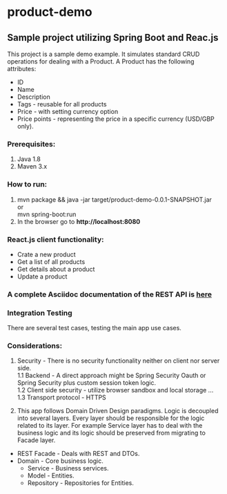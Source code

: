 # product-demo
## Sample project utilizing Spring Boot and Reac.js

This project is a sample demo example. It simulates standard CRUD operations for dealing with a Product.
A Product has the following attributes:
- ID
- Name
- Description
- Tags - reusable for all products
- Price - with setting currency option
- Price points - representing the price in a specific currency (USD/GBP only).

### Prerequisites:<br/>
1. Java 1.8 <br/>
2. Maven 3.x <br/>

### How to run: <br/>
1. mvn package && java -jar target/product-demo-0.0.1-SNAPSHOT.jar <br/>
or <br/>
mvn spring-boot:run <br/>
2. In the browser go to <b>http://localhost:8080</b>

### React.js client functionality:
- Crate a new product
- Get a list of all products
- Get details about a product
- Update a product

### A complete Asciidoc documentation of the REST API is [here](src/docs/asciidoc)

### Integration Testing
There are several test cases, testing the main app use cases.

### Considerations:
1. Security - There is no security functionality neither on client nor server side.<br/>
  1.1 Backend - A direct approach might be Spring Security Oauth or Spring Security plus custom session token logic.<br/>
  1.2 Client side security - utilize browser sandbox and local storage ...<br/>
  1.3 Transport protocol - HTTPS<br/>

2. This app follows Domain Driven Design paradigms. Logic is decoupled into several layers. Every layer should be responsible for the logic related to its layer. For example Service layer has to deal with the business logic and its logic should be preserved from migrating to Facade layer.
  * REST Facade - Deals with REST and DTOs.
  * Domain - Core business logic.
    * Service - Business services.
    * Model - Entities.
    * Repository - Repositories for Entities. <br/>

